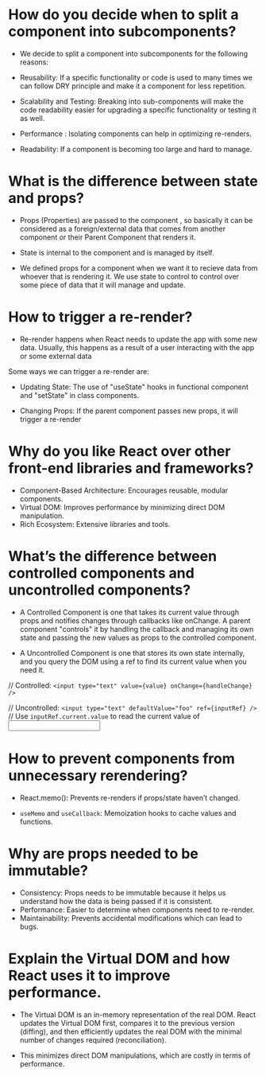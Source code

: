 # How do you decide when to split a component into subcomponents?

- We decide to split a component into subcomponents for the following reasons:

- Reusability: If a specific functionality or code is used to many  times we can follow DRY principle and make it a component for less repetition.

- Scalability and Testing: Breaking into sub-components will make the code readability easier for upgrading a specific functionality or testing it as well.

- Performance : Isolating components can help in optimizing re-renders.

- Readability: If a component is becoming too large and hard to manage.

# What is the difference between state and props?

- Props (Properties) are passed to the component , so basically it can be considered as a foreign/external data that comes from another component or their Parent Component that renders it.

- State is internal to the component and is managed by itself.

- We defined props for a component when we want it to recieve data from whoever that is rendering it. We use state to control to control over some piece of data that it will manage and update.

# How to trigger a re-render?

- Re-render happens when React needs to update the app with some new data. Usually, this happens as a result of a user interacting with the app or some external data

Some ways we can trigger a re-render are:

- Updating State: The use of  "useState" hooks in functional component and "setState" in class components.

- Changing Props: If the parent component passes new props, it will trigger a re-render

# Why do you like React over other front-end libraries and frameworks?

- Component-Based Architecture: Encourages reusable, modular components.
- Virtual DOM: Improves performance by minimizing direct DOM manipulation.
- Rich Ecosystem: Extensive libraries and tools.

# What’s the difference between controlled components and uncontrolled components?

- A Controlled Component is one that takes its current value through props and notifies changes through callbacks like onChange. A parent component "controls" it by handling the callback and managing its own state and passing the new values as props to the controlled component.

- A Uncontrolled Component is one that stores its own state internally, and you query the DOM using a ref to find its current value when you need it.

// Controlled:
`<input type="text" value={value} onChange={handleChange} />`

// Uncontrolled:
`<input type="text" defaultValue="foo" ref={inputRef} />`
// Use `inputRef.current.value` to read the current value of <input>

# How to prevent components from unnecessary rerendering?

- React.memo(): Prevents re-renders if props/state haven’t changed.

- `useMemo` and `useCallback`: Memoization hooks to cache values and functions.

# Why are props needed to be immutable?

- Consistency: Props needs to be immutable because it helps us understand how the data is being passed if it is consistent.
- Performance: Easier to determine when components need to re-render.
- Maintainability: Prevents accidental modifications which can lead to bugs.

# Explain the Virtual DOM and how React uses it to improve performance.

- The Virtual DOM is an in-memory representation of the real DOM. React updates the Virtual DOM first, compares it to the previous version (diffing), and then efficiently updates the real DOM with the minimal number of changes required (reconciliation).

- This minimizes direct DOM manipulations, which are costly in terms of performance.




